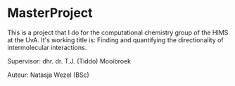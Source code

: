 # MasterProject
This is a project that I do for the computational chemistry group of the HIMS at the UvA. It's working title is: Finding and quantifying the directionality of intermolecular interactions.

Supervisor: dhr. dr. T.J. (Tiddo) Mooibroek

Auteur: Natasja Wezel (BSc)
